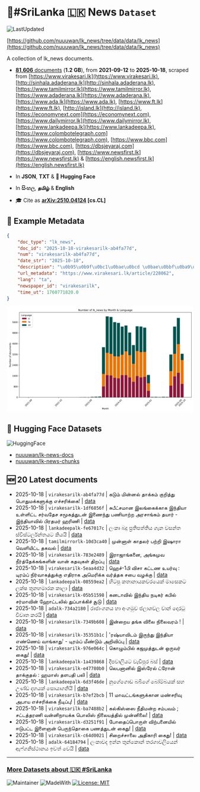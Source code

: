 # 📄#SriLanka 🇱🇰 News `Dataset`

![LastUpdated](https://img.shields.io/badge/last_updated-2025--10--18_13:14:06-green)

[https://github.com/nuuuwan/lk_news/tree/data/data/lk_news](https://github.com/nuuuwan/lk_news/tree/data/data/lk_news)

A collection of lk_news documents.

- [**81,606** documents](https://github.com/nuuuwan/lk_news/tree/data/data/lk_news) (**1.2 GB**), from **2021-09-12** to **2025-10-18**, scraped from [https://www.virakesari.lk](https://www.virakesari.lk), [http://sinhala.adaderana.lk](http://sinhala.adaderana.lk), [https://www.tamilmirror.lk](https://www.tamilmirror.lk), [https://www.adaderana.lk](https://www.adaderana.lk), [https://www.ada.lk](https://www.ada.lk), [https://www.ft.lk](https://www.ft.lk), [http://island.lk](http://island.lk), [https://economynext.com](https://economynext.com), [https://www.dailymirror.lk](https://www.dailymirror.lk), [https://www.lankadeepa.lk](https://www.lankadeepa.lk), [https://www.colombotelegraph.com](https://www.colombotelegraph.com), [https://www.bbc.com](https://www.bbc.com), [https://dbsjeyaraj.com](https://dbsjeyaraj.com), [https://www.newsfirst.lk](https://www.newsfirst.lk) & [https://english.newsfirst.lk](https://english.newsfirst.lk)

- In **JSON**, **TXT** & **🤗 Hugging Face**

- In **සිංහල**, **தமிழ்** & **English**

- 🎓 Cite as **[arXiv:2510.04124](https://arxiv.org/abs/2510.04124) [cs.CL]**

## 📝 Example Metadata

```json
{
    "doc_type": "lk_news",
    "doc_id": "2025-10-18-virakesarilk-ab4fa77d",
    "num": "virakesarilk-ab4fa77d",
    "date_str": "2025-10-18",
    "description": "\u0b95\u0b9f\u0bc1\u0bae\u0bcd \u0bae\u0bbf\u0ba9\u0bcd\u0ba9\u0bb2\u0bcd \u0ba4\u0bbe\u0b95\u0bcd\u0b95\u0bae\u0bcd \u0b95\u0bc1\u0bb1\u0bbf\u0ba4\u0bcd\u0ba4\u0bc1 \u0baa\u0bca\u0ba4\u0bc1\u0bae\u0b95\u0bcd\u0b95\u0bb3\u0bc1\u0b95\u0bcd\u0b95\u0bc1 \u0b8e\u0b9a\u0bcd\u0b9a\u0bb0\u0bbf\u0b95\u0bcd\u0b95\u0bc8!",
    "url_metadata": "https://www.virakesari.lk/article/228062",
    "lang": "ta",
    "newspaper_id": "virakesarilk",
    "time_ut": 1760771820.0
}
```

![Chart](https://raw.githubusercontent.com/nuuuwan/lk_news/refs/heads/data/data/lk_news/docs_by_month_and_lang.png)

## 🤗 Hugging Face Datasets

![HuggingFace](https://img.shields.io/badge/-HuggingFace-FDEE21?style=for-the-badge&logo=HuggingFace)

- [nuuuwan/lk-news-docs](https://huggingface.co/datasets/nuuuwan/lk-news-docs)
- [nuuuwan/lk-news-chunks](https://huggingface.co/datasets/nuuuwan/lk-news-chunks)

## 🆕 20 Latest documents

- 2025-10-18 | `virakesarilk-ab4fa77d` | கடும் மின்னல் தாக்கம் குறித்து பொதுமக்களுக்கு எச்சரிக்கை! | [data](https://github.com/nuuuwan/lk_news/tree/data/data/lk_news/2020s/2025/2025-10-18-virakesarilk-ab4fa77d)
- 2025-10-18 | `virakesarilk-1df6856f` | சுபீட்சமான இலங்கைக்காக இந்தியா உள்ளிட்ட சர்வதேச சமூகத்துடன் இணைந்து பணியாற்ற அரசாங்கம் தயார் - இந்தியாவில் பிரதமர் ஹரிணி | [data](https://github.com/nuuuwan/lk_news/tree/data/data/lk_news/2020s/2025/2025-10-18-virakesarilk-1df6856f)
- 2025-10-18 | `lankadeepalk-fe67017c` | ලංකා බදු ප්‍රතිපත්තිය ගැන වසන්ත ස්විස්ටර්ලන්තයට කියයි | [data](https://github.com/nuuuwan/lk_news/tree/data/data/lk_news/2020s/2025/2025-10-18-lankadeepalk-fe67017c)
- 2025-10-18 | `tamilmirrorlk-10d3ca40` | முன்னாள் காதலர் பற்றி இஷாரா வெளியிட்ட தகவல் | [data](https://github.com/nuuuwan/lk_news/tree/data/data/lk_news/2020s/2025/2025-10-18-tamilmirrorlk-10d3ca40)
- 2025-10-18 | `virakesarilk-783e2489` | இராஜாங்கனை, அங்கமுவ நீர்த்தேக்கங்களின் வான் கதவுகள் திறப்பு | [data](https://github.com/nuuuwan/lk_news/tree/data/data/lk_news/2020s/2025/2025-10-18-virakesarilk-783e2489)
- 2025-10-18 | `virakesarilk-5eaa4d32` | ஹெச்-1பி விசா கட்டண உயர்வு : டிரம்ப் நிர்வாகத்துக்கு எதிராக அமெரிக்க வர்த்தக சபை வழக்கு | [data](https://github.com/nuuuwan/lk_news/tree/data/data/lk_news/2020s/2025/2025-10-18-virakesarilk-5eaa4d32)
- 2025-10-18 | `lankadeepalk-08559ea2` | හිටපු කතානායකවරයෙක් මාසෙකට ලක්ෂ තුනහමාරක කාලා | [data](https://github.com/nuuuwan/lk_news/tree/data/data/lk_news/2020s/2025/2025-10-18-lankadeepalk-08559ea2)
- 2025-10-18 | `virakesarilk-05b51598` | கனடாவில் இந்திய நடிகர் கபில் சர்மாவின் ஹோட்டலில் துப்பாக்கிச் சூடு | [data](https://github.com/nuuuwan/lk_news/tree/data/data/lk_news/2020s/2025/2025-10-18-virakesarilk-05b51598)
- 2025-10-18 | `adalk-734a2180` | රාජාංගනය හා අංගමුව ජලාශවල වාන් දොරටු විවෘත කරයි | [data](https://github.com/nuuuwan/lk_news/tree/data/data/lk_news/2020s/2025/2025-10-18-adalk-734a2180)
- 2025-10-18 | `virakesarilk-7349b608` | இன்றைய தங்க விலை நிலைவரம் ! | [data](https://github.com/nuuuwan/lk_news/tree/data/data/lk_news/2020s/2025/2025-10-18-virakesarilk-7349b608)
- 2025-10-18 | `virakesarilk-35351b1c` | 'ரஷ்யாவிடம் இருந்து இந்தியா எண்ணெய் வாங்காது' - டிரம்ப் மீண்டும் அறிவிப்பு | [data](https://github.com/nuuuwan/lk_news/tree/data/data/lk_news/2020s/2025/2025-10-18-virakesarilk-35351b1c)
- 2025-10-18 | `virakesarilk-976e064c` | கொழும்பில் கஜமுத்துடன் ஒருவர் கைது! | [data](https://github.com/nuuuwan/lk_news/tree/data/data/lk_news/2020s/2025/2025-10-18-virakesarilk-976e064c)
- 2025-10-18 | `lankadeepalk-1a439868` | දීපවාලියට වැඩිපුර බස් | [data](https://github.com/nuuuwan/lk_news/tree/data/data/lk_news/2020s/2025/2025-10-18-lankadeepalk-1a439868)
- 2025-10-18 | `virakesarilk-e47780b0` | லெபனானில் இஸ்ரேல் ட்ரோன் தாக்குதல் : ஹமாஸ் தளபதி பலி | [data](https://github.com/nuuuwan/lk_news/tree/data/data/lk_news/2020s/2025/2025-10-18-virakesarilk-e47780b0)
- 2025-10-18 | `lankadeepalk-6d3f46de` | නුගේගොඩ බබීගේ බෝම්බයක් සහ උණ්ඩ දහයක් සොයාගනියි | [data](https://github.com/nuuuwan/lk_news/tree/data/data/lk_news/2020s/2025/2025-10-18-lankadeepalk-6d3f46de)
- 2025-10-18 | `virakesarilk-b7ef2bcb` | 11 மாவட்டங்களுக்கான மண்சரிவு அபாய எச்சரிக்கை நீடிப்பு! | [data](https://github.com/nuuuwan/lk_news/tree/data/data/lk_news/2020s/2025/2025-10-18-virakesarilk-b7ef2bcb)
- 2025-10-18 | `virakesarilk-ba7488b2` | கல்கிஸ்ஸை நீதிமன்ற சம்பவம் ; சட்டத்தரணி வன்னிநாயக்க பொலிஸ் நிலையத்தில் முன்னிலை! | [data](https://github.com/nuuuwan/lk_news/tree/data/data/lk_news/2020s/2025/2025-10-18-virakesarilk-ba7488b2)
- 2025-10-18 | `virakesarilk-d3251f91` | போதைப்பொருள் விற்பனையில் ஈடுபட்ட இளைஞன் பெருந்தொகை பணத்துடன் கைது! | [data](https://github.com/nuuuwan/lk_news/tree/data/data/lk_news/2020s/2025/2025-10-18-virakesarilk-d3251f91)
- 2025-10-18 | `virakesarilk-c64d0021` | சிறைச்சாலை அதிகாரி கைது! | [data](https://github.com/nuuuwan/lk_news/tree/data/data/lk_news/2020s/2025/2025-10-18-virakesarilk-c64d0021)
- 2025-10-18 | `adalk-64184794` | ලංකාවද ඉන්න තුන්කොන් තරගාවලියෙන් ඇෆ්ගනිස්ථානය ඉවත් වෙයි | [data](https://github.com/nuuuwan/lk_news/tree/data/data/lk_news/2020s/2025/2025-10-18-adalk-64184794)

---

### [More Datasets about 🇱🇰 #SriLanka](https://github.com/nuuuwan/lk_datasets)

![Maintainer](https://img.shields.io/badge/maintainer-nuuuwan-red)
![MadeWith](https://img.shields.io/badge/made_with-python-blue)
[![License: MIT](https://img.shields.io/badge/License-MIT-yellow.svg)](https://opensource.org/licenses/MIT)
